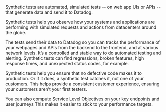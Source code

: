Synthetic tests are automated, simulated tests -- on web app UIs or APIs -- that generate data and send it to Datadog.

Synthetic tests help you observe how your systems and applications are performing with simulated requests and actions from datacenters around the globe. 

The tests send their data to Datadog so you can tracks the performance of your webpages and APIs from the backend to the frontend, and at various network levels. It’s a controlled and stable way to do automated testing and alerting. Synthetic tests can find 
regressions, 
broken features, 
high response times, and 
unexpected status codes, for example.

Synthetic tests help you ensure that no defective code makes it to production. Or if it does, a synthetic test catches it, not one of your customers. This helps provide a consistent customer experience, ensuring your customers aren’t your first testers.

You can also compute Service Level Objectives on your key endpoints and user journeys This makes it easier to stick to your performance targets. 
